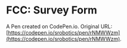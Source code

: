 # FCC: Survey Form

A Pen created on CodePen.io. Original URL: [https://codepen.io/srobotics/pen/rNMWWzm](https://codepen.io/srobotics/pen/rNMWWzm).


